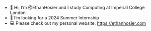 - 👋 Hi, I’m @EthanHosier and I study Computing at Imperial College London
- 💞️ I’m looking for a 2024 Summer Internship
- 💻 Please check out my personal website: https://ethanhosier.com

<!---
EthanHosier/EthanHosier is a ✨ special ✨ repository because its `README.md` (this file) appears on your GitHub profile.
You can click the Preview link to take a look at your changes.
--->
